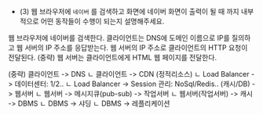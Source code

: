 - (3) 웹 브라우저에 `네이버` 를 검색하고 화면에 네이버 화면이 출력이 될 때 까지 내부적으로 어떤 동작들이 수행이 되는지 설명해주세요.

웹 브라우저에 네이버를 검색한다.
클라이언트는 DNS에 도메인 이름으로 IP를 질의하고 웹 서버의 IP 주소를 응답받는다.
웹 서버의 IP 주소로 클라이언트의 HTTP 요청이 전달된다.
(중략)
웹 서버는 클라이언트에게 HTML 웹 페이지를 전달한다.


(중략)
클라이언트 -> DNS
ㄴ 클라이언트 -> CDN (정적리소스)
 ㄴ Load Balancer -> 데이터센터: 1/2..
  ㄴ Load Balancer -> Session 관리: NoSql/Redis.. (캐시/DB) -> 웹서버
   ㄴ 웹서버 -> 메시지큐(pub-sub) -> 작업서버
    ㄴ 웹서버(작업서버) -> 캐시 -> DBMS
     ㄴ DBMS -> 샤딩
     ㄴ DBMS -> 레플리케이션
